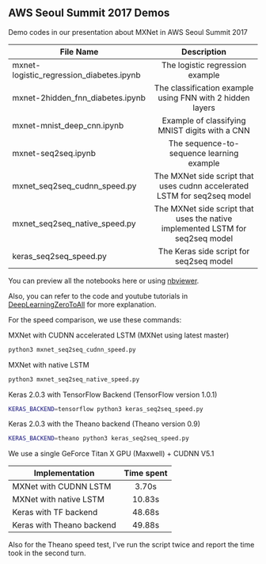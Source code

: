 AWS Seoul Summit 2017 Demos
---------------------------
Demo codes in our presentation about MXNet in AWS Seoul Summit 2017

| File Name        | Description |
| ------------- |:-------------:|
| mxnet-logistic_regression_diabetes.ipynb | The logistic regression example |
| mxnet-2hidden_fnn_diabetes.ipynb | The classification example using FNN with 2 hidden layers |
| mxnet-mnist_deep_cnn.ipynb | Example of classifying MNIST digits with a CNN |
| mxnet-seq2seq.ipynb        | The sequence-to-sequence learning example |
| mxnet_seq2seq_cudnn_speed.py | The MXNet side script that uses cudnn accelerated LSTM for seq2seq model |
| mxnet_seq2seq_native_speed.py | The MXNet side script that uses the native implemented LSTM for seq2seq model |
| keras_seq2seq_speed.py     | The Keras side script for seq2seq model |

You can preview all the notebooks here or using [nbviewer](https://nbviewer.jupyter.org/github/sxjscience/aws-summit-2017-seoul/tree/master/).

Also, you can refer to the code and youtube tutorials in [DeepLearningZeroToAll](https://github.com/hunkim/DeepLearningZeroToAll) for more explanation.

For the speed comparison, we use these commands:

MXNet with CUDNN accelerated LSTM (MXNet using latest master)
```bash
python3 mxnet_seq2seq_cudnn_speed.py
```

MXNet with native LSTM
```bash
python3 mxnet_seq2seq_native_speed.py
```

Keras 2.0.3 with TensorFlow Backend (TensorFlow version 1.0.1)
```bash
KERAS_BACKEND=tensorflow python3 keras_seq2seq_speed.py
```

Keras 2.0.3 with the Theano backend (Theano version 0.9)
```bash
KERAS_BACKEND=theano python3 keras_seq2seq_speed.py
```

We use a single GeForce Titan X GPU (Maxwell) + CUDNN V5.1

| Implementation | Time spent |
| -------------- |:----------:|
| MXNet with CUDNN LSTM | 3.70s |
| MXNet with native LSTM |10.83s |
| Keras with TF backend | 48.68s |
| Keras with Theano backend | 49.88s |

Also for the Theano speed test, I've run the script twice and report the time took in the second turn.
